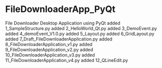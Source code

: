 # FileDownloaderApp_PyQt
File Downloader Desktop Application using PyQt
added 1_SampleStructure.py
added 2_HelloWorld_Qt.py
added 3_DemoEvent.py
added 4_demoEvent_V1.0.py
added 5_Layout.py
added 6_GridLayout.py
added 7_Draft_FileDownloaderApplication.py
added 8_FileDownloaderApplication_v1.py
added 9_FileDownloaderApplication_v2.py
added 10_FileDownloaderApplication_v3.py
added 11_FileDownloaderApplication_v4.py
added 12_QLineEdit.py
